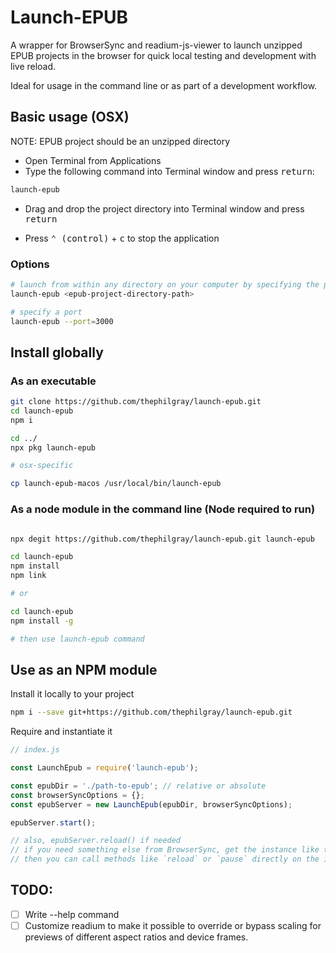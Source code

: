 # Launch-EPUB

A wrapper for BrowserSync and readium-js-viewer to launch unzipped EPUB projects in the browser for quick local testing and development with live reload.

Ideal for usage in the command line or as part of a development workflow.

## Basic usage (OSX)

NOTE: EPUB project should be an unzipped directory

- Open Terminal from Applications
- Type the following command into Terminal window and press <kbd>return</kbd>:

```bash
launch-epub
```

- Drag and drop the project directory into Terminal window and press <kbd>return</kbd>

- Press <kbd>⌃ (control)</kbd> + <kbd>c</kbd> to stop the application

### Options

```bash
# launch from within any directory on your computer by specifying the project directory path
launch-epub <epub-project-directory-path>

# specify a port
launch-epub --port=3000
```

## Install globally

### As an executable

```bash
git clone https://github.com/thephilgray/launch-epub.git
cd launch-epub
npm i

cd ../
npx pkg launch-epub

# osx-specific

cp launch-epub-macos /usr/local/bin/launch-epub

```

### As a node module in the command line (Node required to run)

```bash

npx degit https://github.com/thephilgray/launch-epub.git launch-epub

cd launch-epub
npm install
npm link

# or

cd launch-epub
npm install -g

# then use launch-epub command

```

## Use as an NPM module

Install it locally to your project

```bash
npm i --save git+https://github.com/thephilgray/launch-epub.git
```

Require and instantiate it

```js
// index.js

const LaunchEpub = require('launch-epub');

const epubDir = './path-to-epub'; // relative or absolute
const browserSyncOptions = {};
const epubServer = new LaunchEpub(epubDir, browserSyncOptions);

epubServer.start();

// also, epubServer.reload() if needed
// if you need something else from BrowserSync, get the instance like this: epubServer.BrowserSyncInstance
// then you can call methods like `reload` or `pause` directly on the instance like this: epubServer.BrowserSyncInstance.reload()
```

## TODO:

- [ ] Write --help command
- [ ] Customize readium to make it possible to override or bypass scaling for previews of different aspect ratios and device frames.
